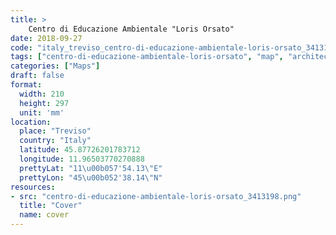 ```yaml
---
title: > 
    Centro di Educazione Ambientale "Loris Orsato"
date: 2018-09-27
code: "italy_treviso_centro-di-educazione-ambientale-loris-orsato_3413198"
tags: ["centro-di-educazione-ambientale-loris-orsato", "map", "architecture", "buildings", "Treviso", "Italy"]
categories: ["Maps"]
draft: false
format:
  width: 210
  height: 297
  unit: 'mm'
location:
  place: "Treviso"
  country: "Italy"
  latitude: 45.87726201783712
  longitude: 11.96503770270888
  prettyLat: "11\u00b057'54.13\"E"
  prettyLon: "45\u00b052'38.14\"N"
resources:
- src: "centro-di-educazione-ambientale-loris-orsato_3413198.png"
  title: "Cover"
  name: cover
---
```

